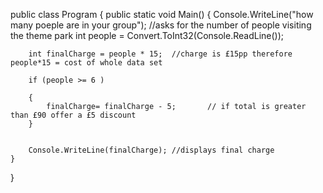 public class Program
{
	public static void Main()
	{
		Console.WriteLine("how many poeple are in your group"); //asks for the  number of people visiting the theme park
		int people = Convert.ToInt32(Console.ReadLine());
		
		int finalCharge = people * 15;	//charge is £15pp therefore people*15 = cost of whole data set
		
		if (people >= 6 )
		
		{
			finalCharge= finalCharge - 5;		// if total is greater than £90 offer a £5 discount
		}
		
		
		Console.WriteLine(finalCharge);	//displays final charge
	}
}
